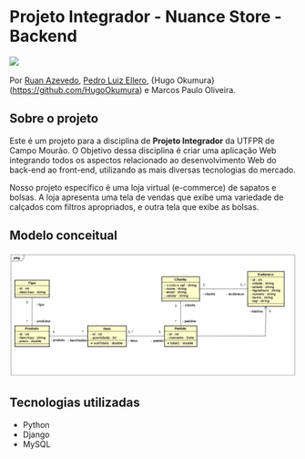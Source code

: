 # Projeto Integrador - Nuance Store - Backend

<img src="https://img.shields.io/npm/l/react">

Por [Ruan Azevedo](https://www.github.com/azevedoruan), [Pedro Luiz Ellero](https://www.github.com/PedroEllero), {Hugo Okumura}(https://github.com/HugoOkumura) e Marcos Paulo Oliveira.

## Sobre o projeto

Este é um projeto para a disciplina de **Projeto Integrador** da UTFPR de Campo Mourão. O Objetivo dessa disciplina é criar uma aplicação Web integrando todos os aspectos relacionado ao desenvolvimento Web do back-end ao front-end, utilizando as mais diversas tecnologias do mercado.

Nosso projeto específico é uma loja virtual (e-commerce) de sapatos e bolsas. A loja apresenta uma tela de vendas que exibe uma variedade de calçados com filtros apropriados, e outra tela que exibe as bolsas.

## Modelo conceitual

![Modelo Conceitual](modelo-conceitual.png)

## Tecnologias utilizadas

- Python
- Django
- MySQL
